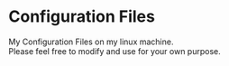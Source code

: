 # Configuration Files
My Configuration Files on my linux machine.  
Please feel free to modify and use for your own purpose.  

